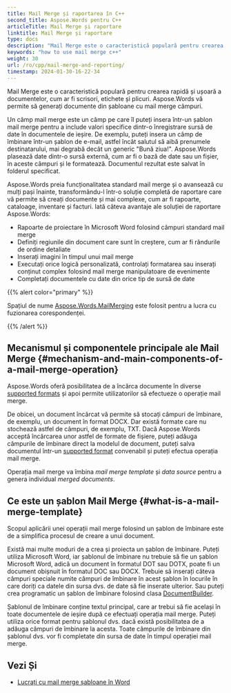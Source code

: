 ```yaml
---
title: Mail Merge și raportarea în C++
second_title: Aspose.Words pentru C++
articleTitle: Mail Merge și raportare
linktitle: Mail Merge și raportare
type: docs
description: "Mail Merge este o caracteristică populară pentru crearea rapidă a documentelor folosind C++. Aspose.Words Pentru C++ preia funcționalitatea standard mail merge și o avansează cu mulți pași înainte, transformându-l într-o soluție completă de raportare care vă permite să creați documente și mai complexe, cum ar fi rapoarte, cataloage, inventare și facturi."
keywords: "how to use mail merge c++"
weight: 30
url: /ro/cpp/mail-merge-and-reporting/
timestamp: 2024-01-30-16-22-34
---
```


Mail Merge este o caracteristică populară pentru crearea rapidă și ușoară a documentelor, cum ar fi scrisori, etichete și plicuri. Aspose.Words vă permite să generați documente din șabloane cu mail merge câmpuri.

Un câmp mail merge este un câmp pe care îl puteți insera într-un șablon mail merge pentru a include valori specifice dintr-o înregistrare sursă de date în documentele de ieșire. De exemplu, puteți insera un câmp de îmbinare într-un șablon de e-mail, astfel încât salutul să aibă prenumele destinatarului, mai degrabă decât un generic "Bună ziua!". Aspose.Words plasează date dintr-o sursă externă, cum ar fi o bază de date sau un fișier, în aceste câmpuri și le formatează. Documentul rezultat este salvat în folderul specificat.

Aspose.Words preia funcționalitatea standard mail merge și o avansează cu mulți pași înainte, transformându-l într-o soluție completă de raportare care vă permite să creați documente și mai complexe, cum ar fi rapoarte, cataloage, inventare și facturi. Iată câteva avantaje ale soluției de raportare Aspose.Words:

- Rapoarte de proiectare în Microsoft Word folosind câmpuri standard mail merge
- Definiți regiunile din document care sunt în creștere, cum ar fi rândurile de ordine detaliate
- Inserați imagini în timpul unui mail merge
- Executați orice logică personalizată, controlați formatarea sau inserați conținut complex folosind mail merge manipulatoare de evenimente
- Completați documentele cu date din orice tip de sursă de date

{{% alert color="primary" %}}

Spațiul de nume [Aspose.Words.MailMerging](https://reference.aspose.com/words/cpp/aspose.words.mailmerging/) este folosit pentru a lucra cu fuzionarea corespondenței.

{{% /alert %}}

## Mecanismul și componentele principale ale Mail Merge {#mechanism-and-main-components-of-a-mail-merge-operation}

Aspose.Words oferă posibilitatea de a încărca documente în diverse [supported formats](https://reference.aspose.com/words/cpp/aspose.words/loadformat/) și apoi permite utilizatorilor să efectueze o operație mail merge.

De obicei, un document încărcat vă permite să stocați câmpuri de îmbinare, de exemplu, un document în format DOCX. Dar există formate care nu stochează astfel de câmpuri, de exemplu, TXT. Dacă Aspose.Words acceptă încărcarea unor astfel de formate de fișiere, puteți adăuga câmpurile de îmbinare direct la modelul de document, puteți salva documentul într-un [supported format](https://reference.aspose.com/words/cpp/aspose.words/saveformat/) convenabil și puteți efectua operația mail merge.

Operația mail merge va îmbina *mail merge template* și *data source* pentru a genera individual *merged documents*.

## Ce este un șablon Mail Merge {#what-is-a-mail-merge-template}

Scopul aplicării unei operații mail merge folosind un șablon de îmbinare este de a simplifica procesul de creare a unui document.

Există mai multe moduri de a crea și proiecta un șablon de îmbinare. Puteți utiliza Microsoft Word, iar șablonul de îmbinare nu trebuie să fie un șablon Microsoft Word, adică un document în formatul DOT sau DOTX, poate fi un document obișnuit în formatul DOC sau DOCX. Trebuie să inserați câteva câmpuri speciale numite câmpuri de îmbinare în acest șablon în locurile în care doriți ca datele din sursa dvs. de date să fie inserate ulterior. Sau puteți crea programatic un șablon de îmbinare folosind clasa [DocumentBuilder](https://reference.aspose.com/words/cpp/aspose.words/documentbuilder/).

Șablonul de îmbinare conține textul principal, care ar trebui să fie același în toate documentele de ieșire după ce efectuați operația mail merge. Puteți utiliza orice format pentru șablonul dvs. dacă există posibilitatea de a adăuga câmpuri de îmbinare la acesta. Toate câmpurile de îmbinare din șablonul dvs. vor fi completate din sursa de date în timpul operației mail merge.


## Vezi Și

- [Lucrați cu mail merge șabloane în Word](https://docs.microsoft.com/en-us/power-platform/admin/work-mail-merge-templates)
